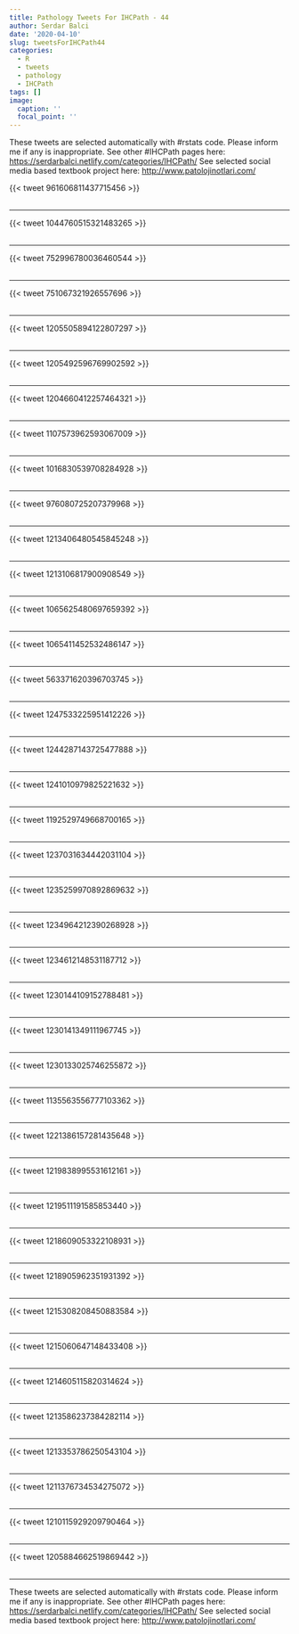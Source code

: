 ```yaml
---
title: Pathology Tweets For IHCPath - 44
author: Serdar Balci
date: '2020-04-10'
slug: tweetsForIHCPath44
categories:
  - R
  - tweets
  - pathology
  - IHCPath
tags: []
image:
  caption: ''
  focal_point: ''
---
```



These tweets are selected automatically with #rstats code. Please inform me if any is inappropriate.
See other #IHCPath pages here: https://serdarbalci.netlify.com/categories/IHCPath/ 
See selected social media based textbook project here: http://www.patolojinotlari.com/

{{< tweet 961606811437715456 >}}
<br>
<br>
<hr>
{{< tweet 1044760515321483265 >}}
<br>
<br>
<hr>
{{< tweet 752996780036460544 >}}
<br>
<br>
<hr>
{{< tweet 751067321926557696 >}}
<br>
<br>
<hr>
{{< tweet 1205505894122807297 >}}
<br>
<br>
<hr>
{{< tweet 1205492596769902592 >}}
<br>
<br>
<hr>
{{< tweet 1204660412257464321 >}}
<br>
<br>
<hr>
{{< tweet 1107573962593067009 >}}
<br>
<br>
<hr>
{{< tweet 1016830539708284928 >}}
<br>
<br>
<hr>
{{< tweet 976080725207379968 >}}
<br>
<br>
<hr>
{{< tweet 1213406480545845248 >}}
<br>
<br>
<hr>
{{< tweet 1213106817900908549 >}}
<br>
<br>
<hr>
{{< tweet 1065625480697659392 >}}
<br>
<br>
<hr>
{{< tweet 1065411452532486147 >}}
<br>
<br>
<hr>
{{< tweet 563371620396703745 >}}
<br>
<br>
<hr>
{{< tweet 1247533225951412226 >}}
<br>
<br>
<hr>
{{< tweet 1244287143725477888 >}}
<br>
<br>
<hr>
{{< tweet 1241010979825221632 >}}
<br>
<br>
<hr>
{{< tweet 1192529749668700165 >}}
<br>
<br>
<hr>
{{< tweet 1237031634442031104 >}}
<br>
<br>
<hr>
{{< tweet 1235259970892869632 >}}
<br>
<br>
<hr>
{{< tweet 1234964212390268928 >}}
<br>
<br>
<hr>
{{< tweet 1234612148531187712 >}}
<br>
<br>
<hr>
{{< tweet 1230144109152788481 >}}
<br>
<br>
<hr>
{{< tweet 1230141349111967745 >}}
<br>
<br>
<hr>
{{< tweet 1230133025746255872 >}}
<br>
<br>
<hr>
{{< tweet 1135563556777103362 >}}
<br>
<br>
<hr>
{{< tweet 1221386157281435648 >}}
<br>
<br>
<hr>
{{< tweet 1219838995531612161 >}}
<br>
<br>
<hr>
{{< tweet 1219511191585853440 >}}
<br>
<br>
<hr>
{{< tweet 1218609053322108931 >}}
<br>
<br>
<hr>
{{< tweet 1218905962351931392 >}}
<br>
<br>
<hr>
{{< tweet 1215308208450883584 >}}
<br>
<br>
<hr>
{{< tweet 1215060647148433408 >}}
<br>
<br>
<hr>
{{< tweet 1214605115820314624 >}}
<br>
<br>
<hr>
{{< tweet 1213586237384282114 >}}
<br>
<br>
<hr>
{{< tweet 1213353786250543104 >}}
<br>
<br>
<hr>
{{< tweet 1211376734534275072 >}}
<br>
<br>
<hr>
{{< tweet 1210115929209790464 >}}
<br>
<br>
<hr>
{{< tweet 1205884662519869442 >}}
<br>
<br>
<hr>


These tweets are selected automatically with #rstats code. Please inform me if any is inappropriate.
See other #IHCPath pages here: https://serdarbalci.netlify.com/categories/IHCPath/ 
See selected social media based textbook project here: http://www.patolojinotlari.com/
